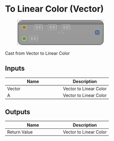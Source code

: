 # To Linear Color (Vector)

<div align="left" data-full-width="false"><figure><img src="../../../../.gitbook/assets/to_linear_color_-vector.png" alt=""><figcaption></figcaption></figure></div>

Cast from Vector to Linear Color

## Inputs

<table><thead><tr><th width="170">Name</th><th>Description</th></tr></thead><tbody><tr><td>Vector</td><td>Vector to Linear Color</td></tr><tr><td>A</td><td>Vector to Linear Color</td></tr></tbody></table>

## Outputs

<table><thead><tr><th width="170">Name</th><th>Description</th></tr></thead><tbody><tr><td>Return Value</td><td>Vector to Linear Color</td></tr></tbody></table>
